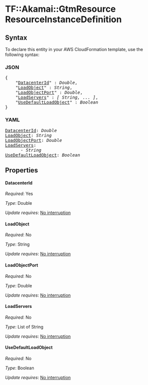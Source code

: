 # TF::Akamai::GtmResource ResourceInstanceDefinition

## Syntax

To declare this entity in your AWS CloudFormation template, use the following syntax:

### JSON

<pre>
{
    "<a href="#datacenterid" title="DatacenterId">DatacenterId</a>" : <i>Double</i>,
    "<a href="#loadobject" title="LoadObject">LoadObject</a>" : <i>String</i>,
    "<a href="#loadobjectport" title="LoadObjectPort">LoadObjectPort</a>" : <i>Double</i>,
    "<a href="#loadservers" title="LoadServers">LoadServers</a>" : <i>[ String, ... ]</i>,
    "<a href="#usedefaultloadobject" title="UseDefaultLoadObject">UseDefaultLoadObject</a>" : <i>Boolean</i>
}
</pre>

### YAML

<pre>
<a href="#datacenterid" title="DatacenterId">DatacenterId</a>: <i>Double</i>
<a href="#loadobject" title="LoadObject">LoadObject</a>: <i>String</i>
<a href="#loadobjectport" title="LoadObjectPort">LoadObjectPort</a>: <i>Double</i>
<a href="#loadservers" title="LoadServers">LoadServers</a>: <i>
      - String</i>
<a href="#usedefaultloadobject" title="UseDefaultLoadObject">UseDefaultLoadObject</a>: <i>Boolean</i>
</pre>

## Properties

#### DatacenterId

_Required_: Yes

_Type_: Double

_Update requires_: [No interruption](https://docs.aws.amazon.com/AWSCloudFormation/latest/UserGuide/using-cfn-updating-stacks-update-behaviors.html#update-no-interrupt)

#### LoadObject

_Required_: No

_Type_: String

_Update requires_: [No interruption](https://docs.aws.amazon.com/AWSCloudFormation/latest/UserGuide/using-cfn-updating-stacks-update-behaviors.html#update-no-interrupt)

#### LoadObjectPort

_Required_: No

_Type_: Double

_Update requires_: [No interruption](https://docs.aws.amazon.com/AWSCloudFormation/latest/UserGuide/using-cfn-updating-stacks-update-behaviors.html#update-no-interrupt)

#### LoadServers

_Required_: No

_Type_: List of String

_Update requires_: [No interruption](https://docs.aws.amazon.com/AWSCloudFormation/latest/UserGuide/using-cfn-updating-stacks-update-behaviors.html#update-no-interrupt)

#### UseDefaultLoadObject

_Required_: No

_Type_: Boolean

_Update requires_: [No interruption](https://docs.aws.amazon.com/AWSCloudFormation/latest/UserGuide/using-cfn-updating-stacks-update-behaviors.html#update-no-interrupt)

